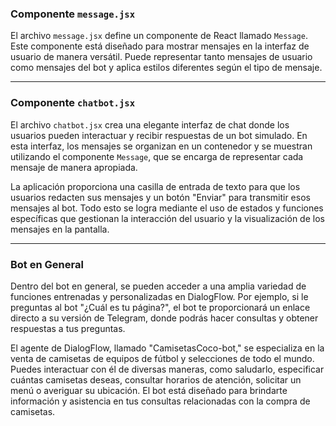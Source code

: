 ### Componente `message.jsx`

El archivo `message.jsx` define un componente de React llamado `Message`. Este componente está diseñado para mostrar mensajes en la interfaz de usuario de manera versátil. Puede representar tanto mensajes de usuario como mensajes del bot y aplica estilos diferentes según el tipo de mensaje.

---

### Componente `chatbot.jsx`

El archivo `chatbot.jsx` crea una elegante interfaz de chat donde los usuarios pueden interactuar y recibir respuestas de un bot simulado. En esta interfaz, los mensajes se organizan en un contenedor y se muestran utilizando el componente `Message`, que se encarga de representar cada mensaje de manera apropiada.

La aplicación proporciona una casilla de entrada de texto para que los usuarios redacten sus mensajes y un botón "Enviar" para transmitir esos mensajes al bot. Todo esto se logra mediante el uso de estados y funciones específicas que gestionan la interacción del usuario y la visualización de los mensajes en la pantalla.

---

### Bot en General

Dentro del bot en general, se pueden acceder a una amplia variedad de funciones entrenadas y personalizadas en DialogFlow. Por ejemplo, si le preguntas al bot "¿Cuál es tu página?", el bot te proporcionará un enlace directo a su versión de Telegram, donde podrás hacer consultas y obtener respuestas a tus preguntas.

El agente de DialogFlow, llamado "CamisetasCoco-bot," se especializa en la venta de camisetas de equipos de fútbol y selecciones de todo el mundo. Puedes interactuar con él de diversas maneras, como saludarlo, especificar cuántas camisetas deseas, consultar horarios de atención, solicitar un menú o averiguar su ubicación. El bot está diseñado para brindarte información y asistencia en tus consultas relacionadas con la compra de camisetas.
